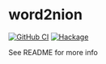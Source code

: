 # word2nion

[![GitHub CI](https://github.com/o1lo01ol1o/word2nion/workflows/CI/badge.svg)](https://github.com/o1lo01ol1o/word2nion/actions)
[![Hackage](https://img.shields.io/hackage/v/word2nion.svg?logo=haskell)](https://hackage.haskell.org/package/word2nion)

See README for more info

